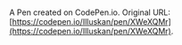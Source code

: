 # 

A Pen created on CodePen.io. Original URL: [https://codepen.io/Illuskan/pen/XWeXQMr](https://codepen.io/Illuskan/pen/XWeXQMr).



